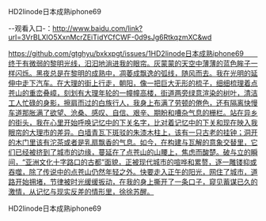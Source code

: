 HD2linode日本成熟iphone69

--观看入口-：http://www.baidu.com/link?url=3VrBLXlO5XxnMcrZEiTidYCfCWF-0d9sJg6RtkqzmXC&wd

https://github.com/gtghyu/bxkxpgt/issues/1HD2linode日本成熟iphone69　　终于有微弱的黎明光线，汩汩地淌进我的眼帘。灰蒙蒙的天空中薄薄的蓝色眸子一样闪烁。黑夜总是在黎明的成熟中，凋萎成飘逸的弧线，随风而去。我在光明的延伸中走下汽车。在大理的街上行走，朝阳，像一把巨大无形的梳子，细细梳理着点苍山的重峦叠嶂，刻划有大理年轮的一幢幢高楼，街道两旁绿意渲染的树叶，清洁工人忙碌的身影，擦肩而过的白族行人，我身上布满了劳顿的倦色，还有隔离快慢车道那胀满了欲望、沧桑、感叹、自信、艰辛、期盼和嘈杂气息的栅栏。站在异乡的街头，我在心里开始呼唤记忆中的下关名字，比对着记忆中的下关和现在映入我眼帘的大理市的差异。白墙青瓦下斑驳的朱漆木柱上，该有一只古老的挂钟；洞开的木门里该有沱茶或者是乳扇飘香的气息。如今，在构建与瓦解的意象交替里，它们已经被挤到了城市的边缘，蔓延在了点苍山的山腰上，焦虑而酸楚。破与立的瞬间，“亚洲文化十字路口的古都”面貌，正被现代城市的喧哗和累赘，逐一雕镂抑或吞噬，除了传说中的点苍山仍然年轻之外。快要走入正午的阳光，网住了城市，道路开始拥堵，节律被时光缓缓扳动，在我的身上撕开了一条口子，窥见蓄谋已久的激情，从记忆与现实反差的情形里，徐徐苏醒。

HD2linode日本成熟iphone69
